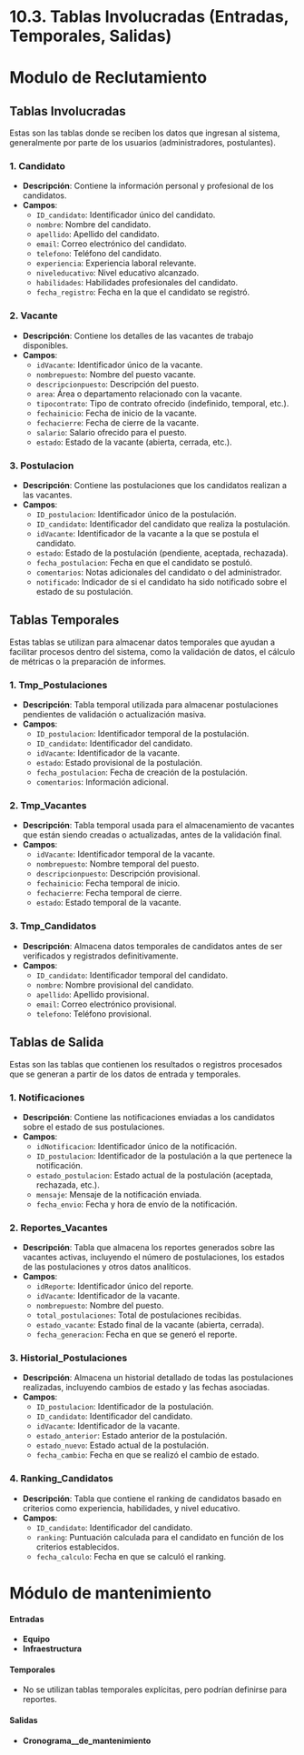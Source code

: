 # 10.3. Tablas Involucradas (Entradas, Temporales, Salidas)

#  Modulo de Reclutamiento

## Tablas Involucradas
Estas son las tablas donde se reciben los datos que ingresan al sistema, generalmente por parte de los usuarios (administradores, postulantes).

### 1. **Candidato**
- **Descripción**: Contiene la información personal y profesional de los candidatos.
- **Campos**:
  - `ID_candidato`: Identificador único del candidato.
  - `nombre`: Nombre del candidato.
  - `apellido`: Apellido del candidato.
  - `email`: Correo electrónico del candidato.
  - `telefono`: Teléfono del candidato.
  - `experiencia`: Experiencia laboral relevante.
  - `niveleducativo`: Nivel educativo alcanzado.
  - `habilidades`: Habilidades profesionales del candidato.
  - `fecha_registro`: Fecha en la que el candidato se registró.

### 2. **Vacante**
- **Descripción**: Contiene los detalles de las vacantes de trabajo disponibles.
- **Campos**:
  - `idVacante`: Identificador único de la vacante.
  - `nombrepuesto`: Nombre del puesto vacante.
  - `descripcionpuesto`: Descripción del puesto.
  - `area`: Área o departamento relacionado con la vacante.
  - `tipocontrato`: Tipo de contrato ofrecido (indefinido, temporal, etc.).
  - `fechainicio`: Fecha de inicio de la vacante.
  - `fechacierre`: Fecha de cierre de la vacante.
  - `salario`: Salario ofrecido para el puesto.
  - `estado`: Estado de la vacante (abierta, cerrada, etc.).

### 3. **Postulacion**
- **Descripción**: Contiene las postulaciones que los candidatos realizan a las vacantes.
- **Campos**:
  - `ID_postulacion`: Identificador único de la postulación.
  - `ID_candidato`: Identificador del candidato que realiza la postulación.
  - `idVacante`: Identificador de la vacante a la que se postula el candidato.
  - `estado`: Estado de la postulación (pendiente, aceptada, rechazada).
  - `fecha_postulacion`: Fecha en que el candidato se postuló.
  - `comentarios`: Notas adicionales del candidato o del administrador.
  - `notificado`: Indicador de si el candidato ha sido notificado sobre el estado de su postulación.

## Tablas Temporales
Estas tablas se utilizan para almacenar datos temporales que ayudan a facilitar procesos dentro del sistema, como la validación de datos, el cálculo de métricas o la preparación de informes.

### 1. **Tmp_Postulaciones**
- **Descripción**: Tabla temporal utilizada para almacenar postulaciones pendientes de validación o actualización masiva.
- **Campos**:
  - `ID_postulacion`: Identificador temporal de la postulación.
  - `ID_candidato`: Identificador del candidato.
  - `idVacante`: Identificador de la vacante.
  - `estado`: Estado provisional de la postulación.
  - `fecha_postulacion`: Fecha de creación de la postulación.
  - `comentarios`: Información adicional.

### 2. **Tmp_Vacantes**
- **Descripción**: Tabla temporal usada para el almacenamiento de vacantes que están siendo creadas o actualizadas, antes de la validación final.
- **Campos**:
  - `idVacante`: Identificador temporal de la vacante.
  - `nombrepuesto`: Nombre temporal del puesto.
  - `descripcionpuesto`: Descripción provisional.
  - `fechainicio`: Fecha temporal de inicio.
  - `fechacierre`: Fecha temporal de cierre.
  - `estado`: Estado temporal de la vacante.

### 3. **Tmp_Candidatos**
- **Descripción**: Almacena datos temporales de candidatos antes de ser verificados y registrados definitivamente.
- **Campos**:
  - `ID_candidato`: Identificador temporal del candidato.
  - `nombre`: Nombre provisional del candidato.
  - `apellido`: Apellido provisional.
  - `email`: Correo electrónico provisional.
  - `telefono`: Teléfono provisional.

## Tablas de Salida
Estas son las tablas que contienen los resultados o registros procesados que se generan a partir de los datos de entrada y temporales.

### 1. **Notificaciones**
- **Descripción**: Contiene las notificaciones enviadas a los candidatos sobre el estado de sus postulaciones.
- **Campos**:
  - `idNotificacion`: Identificador único de la notificación.
  - `ID_postulacion`: Identificador de la postulación a la que pertenece la notificación.
  - `estado_postulacion`: Estado actual de la postulación (aceptada, rechazada, etc.).
  - `mensaje`: Mensaje de la notificación enviada.
  - `fecha_envio`: Fecha y hora de envío de la notificación.

### 2. **Reportes_Vacantes**
- **Descripción**: Tabla que almacena los reportes generados sobre las vacantes activas, incluyendo el número de postulaciones, los estados de las postulaciones y otros datos analíticos.
- **Campos**:
  - `idReporte`: Identificador único del reporte.
  - `idVacante`: Identificador de la vacante.
  - `nombrepuesto`: Nombre del puesto.
  - `total_postulaciones`: Total de postulaciones recibidas.
  - `estado_vacante`: Estado final de la vacante (abierta, cerrada).
  - `fecha_generacion`: Fecha en que se generó el reporte.

### 3. **Historial_Postulaciones**
- **Descripción**: Almacena un historial detallado de todas las postulaciones realizadas, incluyendo cambios de estado y las fechas asociadas.
- **Campos**:
  - `ID_postulacion`: Identificador de la postulación.
  - `ID_candidato`: Identificador del candidato.
  - `idVacante`: Identificador de la vacante.
  - `estado_anterior`: Estado anterior de la postulación.
  - `estado_nuevo`: Estado actual de la postulación.
  - `fecha_cambio`: Fecha en que se realizó el cambio de estado.

### 4. **Ranking_Candidatos**
- **Descripción**: Tabla que contiene el ranking de candidatos basado en criterios como experiencia, habilidades, y nivel educativo.
- **Campos**:
  - `ID_candidato`: Identificador del candidato.
  - `ranking`: Puntuación calculada para el candidato en función de los criterios establecidos.
  - `fecha_calculo`: Fecha en que se calculó el ranking.

# Módulo de mantenimiento
#### Entradas
- **Equipo**
- **Infraestructura**

#### Temporales
- No se utilizan tablas temporales explícitas, pero podrían definirse para reportes.

#### Salidas
- **Cronograma__de_mantenimiento**
